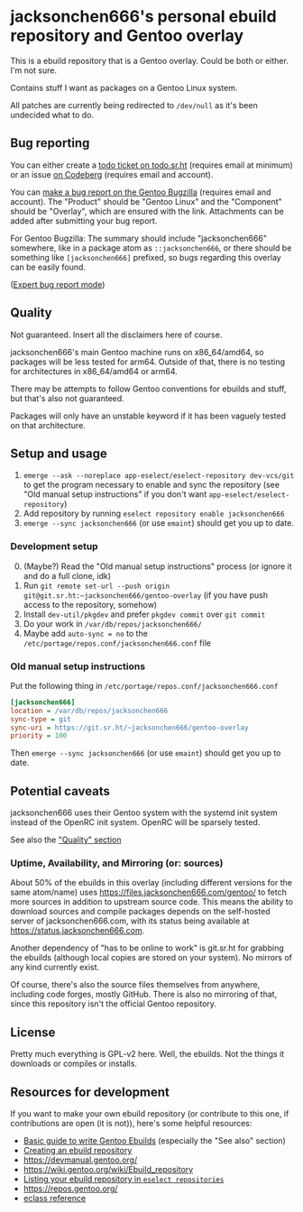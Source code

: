 # jacksonchen666's personal ebuild repository and Gentoo overlay

This is a ebuild repository that is a Gentoo overlay. Could be both or
either. I'm not sure.

Contains stuff I want as packages on a Gentoo Linux system.

All patches are currently being redirected to `/dev/null` as it's been
undecided what to do.

<!-- update resources for development on contributions for this repo as well -->

## Bug reporting

You can either create a [todo ticket on todo.sr.ht][todosrht] (requires
email at minimum) or an issue [on Codeberg][cbissues] (requires email and
account).

[todosrht]:https://todo.sr.ht/~jacksonchen666/gentoo-overlay
[cbissues]:https://codeberg.org/jacksonchen666/gentoo-overlay/issues

You can [make a bug report on the Gentoo Bugzilla][gbugzilla] (requires
email and account). The "Product" should be "Gentoo Linux" and the
"Component" should be "Overlay", which are ensured with the link.
Attachments can be added after submitting your bug report.

For Gentoo Bugzilla: The summary should include "jacksonchen666" somewhere,
like in a package atom as `::jacksonchen666`, or there should be something
like `[jacksonchen666]` prefixed, so bugs regarding this overlay can be
easily found.

[gbugzilla]:https://bugs.gentoo.org/enter_bug.cgi?product=Gentoo%20Linux&component=Overlays&format=guided

([Expert bug report mode][gbugexpert])

[gbugexpert]:https://bugs.gentoo.org/enter_bug.cgi?product=Gentoo%20Linux&component=Overlays

## Quality

Not guaranteed. Insert all the disclaimers here of course.

jacksonchen666's main Gentoo machine runs on x86_64/amd64, so packages will
be less tested for arm64. Outside of that, there is no testing for
architectures in x86_64/amd64 or arm64.

There may be attempts to follow Gentoo conventions for ebuilds and stuff,
but that's also not guaranteed.

Packages will only have an unstable keyword if it has been vaguely tested on
that architecture.

<!-- Note to self: https://projects.gentoo.org/qa/policy-guide/ -->

## Setup and usage

1. `emerge --ask --noreplace app-eselect/eselect-repository dev-vcs/git` to
   get the program necessary to enable and sync the repository (see "Old
   manual setup instructions" if you don't want
   `app-eselect/eselect-repository`)
2. Add repository by running `eselect repository enable jacksonchen666`
3. `emerge --sync jacksonchen666` (or use `emaint`) should get you up to
   date.

### Development setup

0. (Maybe?) Read the "Old manual setup instructions" process (or ignore it
   and do a full clone, idk)
1. Run `git remote set-url --push origin
   git@git.sr.ht:~jacksonchen666/gentoo-overlay` (if you have push access to
   the repository, somehow)
2. Install `dev-util/pkgdev` and prefer `pkgdev commit` over `git commit`
3. Do your work in `/var/db/repos/jacksonchen666/`
4. Maybe add `auto-sync = no` to the
   `/etc/portage/repos.conf/jacksonchen666.conf` file

### Old manual setup instructions

Put the following thing in `/etc/portage/repos.conf/jacksonchen666.conf`

```ini
[jacksonchen666]
location = /var/db/repos/jacksonchen666
sync-type = git
sync-uri = https://git.sr.ht/~jacksonchen666/gentoo-overlay
priority = 100
```

Then `emerge --sync jacksonchen666` (or use `emaint`) should get you up to
date.

## Potential caveats

jacksonchen666 uses their Gentoo system with the systemd init system instead
of the OpenRC init system. OpenRC will be sparsely tested.

See also the ["Quality" section](#quality)

### Uptime, Availability, and Mirroring (or: sources)

About 50% of the ebuilds in this overlay (including different versions for
the same atom/name) uses <https://files.jacksonchen666.com/gentoo/> to fetch
more sources in addition to upstream source code. This means the ability to
download sources and compile packages depends on the self-hosted server of
jacksonchen666.com, with its status being available at
<https://status.jacksonchen666.com>.

Another dependency of "has to be online to work" is git.sr.ht for grabbing
the ebuilds (although local copies are stored on your system). No mirrors of
any kind currently exist.

Of course, there's also the source files themselves from anywhere, including
code forges, mostly GitHub. There is also no mirroring of that, since this
repository isn't the official Gentoo repository.

## License

Pretty much everything is GPL-v2 here. Well, the ebuilds. Not the things it
downloads or compiles or installs.

## Resources for development

If you want to make your own ebuild repository (or contribute to this one,
if contributions are open (it is not)), here's some helpful resources:
- [Basic guide to write Gentoo Ebuilds](https://wiki.gentoo.org/wiki/Basic_guide_to_write_Gentoo_Ebuilds) (especially the "See also" section)
- [Creating an ebuild repository](https://wiki.gentoo.org/wiki/Eselect/Repository#Create_a_new_ebuild_repository)
- <https://devmanual.gentoo.org/>
- <https://wiki.gentoo.org/wiki/Ebuild_repository>
- [Listing your ebuild repository in `eselect repositories`](https://wiki.gentoo.org/wiki/Project:Overlays/Overlays_guide)
- <https://repos.gentoo.org/>
- [eclass reference](https://devmanual.gentoo.org/eclass-reference/)
